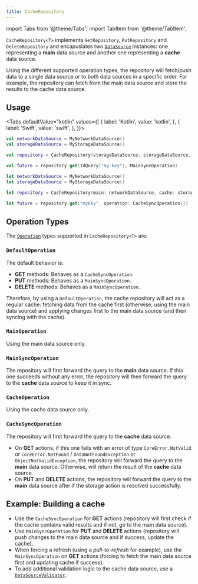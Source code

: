 ```yaml
---
title: CacheRepository
---
```


import Tabs from '@theme/Tabs';
import TabItem from '@theme/TabItem';

`CacheRepository<T>` implements `GetRepository`, `PutRepository` and `DeleteRepository` and encapuslates two [`DataSource`](../data-source/concepts) instances: one representing a **main** data source and another one representing a **cache** data source.

Using the different supported operation types, the repository will fetch/push data to a single data source or to both data sources in a specific order. For example, the repository can fetch from the main data source and store the results to the cache data source. 

## Usage

<Tabs defaultValue="kotlin" values={[
    { label: 'Kotlin', value: 'kotlin', },
    { label: 'Swift', value: 'swift', },
]}>
<TabItem value="kotlin">

```kotlin
val networkDataSource = MyNetworkDataSource()
val storageDataSource = MyStorageDataSource()

val repository = CacheRepository(storageDataSource, storageDataSource, storageDataSource, networkDataSource, networkDataSource, networkDataSource)

val future = repository.get(IdQuery("my-key"), MainSyncOperation)
```

</TabItem>
<TabItem value="swift">

```swift
let networkDataSource = MyNetworkDataSource()
let storageDataSource = MyStorageDataSource()

let repository = CacheRepository(main: networkDataSource, cache: storageDataSource)

let future = repository.get("myKey", operation: CacheSyncOperation())
```

</TabItem>
</Tabs>

## Operation Types

The [`Operation`](operation) types supported in `CacheRepository<T>` are:

### `DefaultOperation`

The default behavior is:

- **GET** methods: Behaves as a `CacheSyncOperation`.
- **PUT** methods: Behaves as a `MainSyncOperation`.
- **DELETE** methods: Behaves as a `MainSyncOperation`.

Therefore, by using a `DefaultOperation`, the cache repository will act as a regular cache: fetching data from the cache first (otherwise, using the main data source) and applying changes first to the main data source (and then syncing with the cache).

### `MainOperation`

Using the main data source only.

### `MainSyncOperation`

The repository will first forward the query to the **main** data source. If this one succeeds without any error, the repository will then forward the query to the **cache** data source to keep it in sync.

### `CacheOperation`

Using the cache data source only.

### `CacheSyncOperation`

The repository will first forward the query to the **cache** data source. 

- On **GET** actions, if this one fails with an error of type `CoreError.NotValid` or `CoreError.NotFound` / `DataNotFoundException` or `ObjectNotValidException`, the repository will forward the query to the **main** data source. Otherwise, will return the result of the **cache** data source.
- On **PUT** and **DELETE** actions, the repository will forward the query to the **main** data source after if the storage action is resolved successfully.

## Example: Building a cache

- Use the `CacheSyncOperation` for **GET** actions (repository will first check if the cache contains valid results and if not, go to the main data source).
- Use `MainSyncOperation` for **PUT** and **DELETE** actions (repository will push changes to the main data source and if success, update the cache).
- When forcing a refresh (using a *pull-to-refresh* for example), use the `MainSyncOperation` on **GET** actions (forcing to fetch the main data source first and updating cache if success).
- To add additional validation logic to the cache data source, use a [`DataSourceValidator`](../data-source/data-source-validator).
